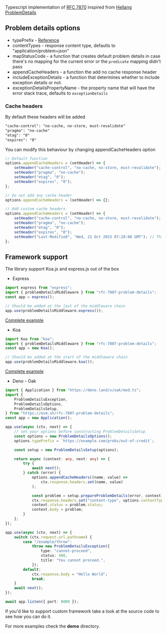Typescript implementation of [RFC 7870](https://datatracker.ietf.org/doc/html/rfc7807)
inspired from [Hellang ProblemDetails](https://www.nuget.org/packages/Hellang.Middleware.ProblemDetails)

## Problem details options

- typePrefix - [Reference](https://datatracker.ietf.org/doc/html/rfc7807#section-3.1)
- contentTypes - response content type, defaults to "application/problem+json"
- mapStatusCode - a function that creates default problem details in case there's no mapping for the current error or the `predicate` mapping didn't pass
- appendCacheHeaders - a function the add no cache response header
- includeExceptionDetails - a function that determines whether to include exception details or not.
- exceptionDetailsPropertyName - the property name that will have the error stack trace, defaults to `exceptionDetails`

### Cache headers

By default these headers will be added

```txt
"cache-control": "no-cache, no-store, must-revalidate"
"pragma": "no-cache"
"etag": "0"
"expires": "0"
```

You can modify this behaviour by changing appendCacheHeaders option

```typescript
// Default function
options.appendCacheHeaders = (setHeader) => {
	setHeader("cache-control", "no-cache, no-store, must-revalidate");
	setHeader("pragma", "no-cache");
	setHeader("etag", "0");
	setHeader("expires", "0");
};

// Do not add any cache header
options.appendCacheHeaders = (setHeader) => {};

// Add custom cache headers
options.appendCacheHeaders = (setHeader) => {
	setHeader("cache-control", "no-cache, no-store, must-revalidate");
	setHeader("pragma", "no-cache");
	setHeader("etag", "0");
	setHeader("expires", "0");
	setHeader("Last-Modified", "Wed, 21 Oct 2015 07:28:00 GMT"); // This line
};
```

## Framework support

The library support Koa.js and express.js out of the box

- Express

```typescript
import express from "express";
import { problemDetailsMiddleware } from "rfc-7807-problem-details";
const app = express();

// Should be added at the last of the middleware chain
app.use(problemDetailsMiddleware.express());
```

[Complete example](https://docs.page/ezzabuzaid/rfc-7807-problem-details/expressjs)

- Koa

```typescript
import Koa from "koa";
import { problemDetailsMiddleware } from "rfc-7807-problem-details";
const app = new Koa();

// Should be added at the start of the middleware chain
app.use(problemDetailsMiddleware.koa());
```

[Complete example](https://docs.page/ezzabuzaid/rfc-7807-problem-details/koa)

- Deno - Oak

```typescript
import { Application } from "https://deno.land/x/oak/mod.ts";
import {
	ProblemDetailsException,
	ProblemDetailsOptions,
	ProblemDetailsSetup,
} from "https://esm.sh/rfc-7807-problem-details";
const app = new Application();

app.use(async (ctx, next) => {
	// set your options before constructing ProblemDetailsSetup
	const options = new ProblemDetailsOptions();
	options.typePrefix = `https://example.com/probs/out-of-credit`;

	const setup = new ProblemDetailsSetup(options);

	return async (context: any, next: any) => {
		try {
			await next();
		} catch (error) {
			options.appendCacheHeaders((name, value) =>
				ctx.response.headers.set(name, value)
			);

			const problem = setup.prepareProblemDetails(error, context);
			ctx.response.headers.set("content-type", options.contentTypes);
			context.status = problem.status;
			context.body = problem;
		}
	};
});

app.use(async (ctx, next) => {
	switch (ctx.request.url.pathname) {
		case "/example/throw":
			throw new ProblemDetailsException({
				type: "cannot-proceed",
				status: 400,
				title: "You cannot proceed.",
			});
		default:
			ctx.response.body = "Hello World";
			break;
	}
	await next();
});

await app.listen({ port: 8000 });
```

If you'd like to support custom framework take a look at the source code to see how you can do it.

For more examples check the **demo** directory.
